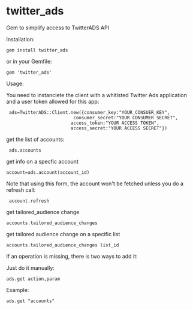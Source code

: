 # twitter_ads
Gem to simplify access to TwitterADS API

Installation:

    gem install twitter_ads

or in your Gemfile:

    gem 'twitter_ads'

Usage:

You need to instanciete the client with a whitlsted Twitter Ads application and a user token allowed for this app:

     ads=TwitterADS::Client.new({consumer_key:"YOUR_CONSUER_KEY",
	                         consumer_secret:"YOUR CONSUMER SECRET",
	                        access_token:"YOUR ACCESS TOKEN",
	                        access_secret:"YOUR ACCESS SECRET"})
 get the list of accounts:

     ads.accounts

 get info on a specfic account

    account=ads.account(account_id)

Note that using this form, the account won't be fetched unless you do a refresh call:

     account.refresh

 get tailored_audience change

    accounts.tailored_audience_changes

get tailored audience change on a specific list

    accounts.tailored_audience_changes list_id


If an operation is missing, there is two ways to add it:

Just do it manually:

    ads.get action,param

Example:

    ads.get "accounts"




